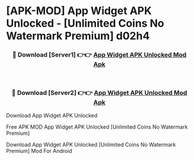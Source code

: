 # [APK-MOD] App Widget APK Unlocked - [Unlimited Coins No Watermark Premium] d02h4



<div align="center">
<h3>🔴 Download [Server1] 👉👉 <a href="https://momento.my/?title=App_Widget_APK_Unlocked">App Widget APK Unlocked Mod Apk</a></h3><br>

<h3>🔴 Download [Server2] 👉👉 <a href="https://momento.my/?title=App_Widget_APK_Unlocked">App Widget APK Unlocked Mod Apk</a></h3>
</div>



Download App Widget APK Unlocked 

Free APK MOD App Widget APK Unlocked [Unlimited Coins No Watermark Premium]

Download App Widget APK Unlocked [Unlimited Coins No Watermark Premium] Mod For Android
